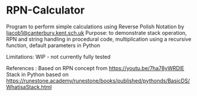 # RPN-Calculator
Program to perform simple calculations using Reverse Polish Notation
by ljacob1@canterbury.kent.sch.uk
Purpose: 
  to demonstrate stack operation, 
  RPN and string handling in procedural code,
  multiplication using a recursive function, 
  default parameters in Python
  
Limitations: 
  WIP - not currently fully tested

References :
  Based on RPN concept from https://youtu.be/7ha78yWRDlE 
  Stack in Python based on https://runestone.academy/runestone/books/published/pythonds/BasicDS/WhatisaStack.html
